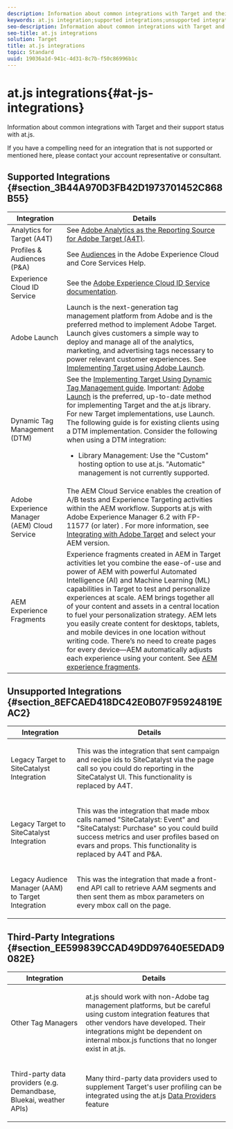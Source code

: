 ```yaml
---
description: Information about common integrations with Target and their support status with at.js.
keywords: at.js integration;supported integrations;unsupported integrations;third party integrations
seo-description: Information about common integrations with Target and their support status with at.js.
seo-title: at.js integrations
solution: Target
title: at.js integrations
topic: Standard
uuid: 19036a1d-941c-4d31-8c7b-f50c86996b1c
---
```


# at.js integrations{#at-js-integrations}

Information about common integrations with Target and their support status with at.js.

If you have a compelling need for an integration that is not supported or mentioned here, please contact your account representative or consultant.

## Supported Integrations {#section_3B44A970D3FB42D1973701452C868B55}

| Integration | Details |
|--- |--- |
|Analytics for Target (A4T)|See [Adobe Analytics as the Reporting Source for Adobe Target (A4T)](../../../c-integrating-target-with-mac/a4t/a4t.md#concept_7540C8C04259434AB6EE33B09F47A1DE).|
|Profiles & Audiences (P&A)|See [Audiences](https://marketing.adobe.com/resources/help/en_US/mcloud/audience_library.html) in the Adobe Experience Cloud and Core Services Help.|
|Experience Cloud ID Service|See the [Adobe Experience Cloud ID Service documentation](https://marketing.adobe.com/resources/help/en_US/mcvid/).|
|Adobe Launch|Launch is the next-generation tag management platform from Adobe and is the preferred method to implement Adobe Target. Launch gives customers a simple way to deploy and manage all of the analytics, marketing, and advertising tags necessary to power relevant customer experiences.  See [Implementing Target using Adobe Launch](../../../c-implementing-target/c-implementing-target-for-client-side-web/how-to-deployatjs/cmp-implementing-target-using-adobe-launch.md#topic_5234DDAEB0834333BD6BA1B05892FC25).|
|Dynamic Tag Management (DTM)|See the [Implementing Target Using Dynamic Tag Management guide](https://marketing.adobe.com/resources/help/en_US/target/ov2/implementing-target-using-dynamic-tag-management.html).   Important: [Adobe Launch](../../../c-implementing-target/c-implementing-target-for-client-side-web/how-to-deployatjs/cmp-implementing-target-using-adobe-launch.md#topic_5234DDAEB0834333BD6BA1B05892FC25) is the preferred, up-to-date method for implementing Target and the at.js library. For new Target implementations, use Launch. The following guide is for existing clients using a DTM implementation.   Consider the following when using a DTM integration: <ul><li>Library Management: Use the "Custom" hosting option to use at.js. "Automatic" management is not currently supported. </li></ul>|
|Adobe Experience Manager (AEM) Cloud Service|The AEM Cloud Service enables the creation of A/B tests and Experience Targeting activities within the AEM workflow. Supports at.js with Adobe Experience Manager 6.2 with FP-11577 (or later) . For more information, see [Integrating with Adobe Target](https://helpx.adobe.com/experience-manager/6-2/sites/administering/using/target.html) and select your AEM version.|
|AEM Experience Fragments|Experience fragments created in AEM in Target activities let you combine the ease-of-use and power of AEM with powerful Automated Intelligence (AI) and Machine Learning (ML) capabilities in Target to test and personalize experiences at scale.  AEM brings together all of your content and assets in a central location to fuel your personalization strategy. AEM lets you easily create content for desktops, tablets, and mobile devices in one location without writing code. There’s no need to create pages for every device—AEM automatically adjusts each experience using your content.  See [AEM experience fragments](../../../c-experiences/c-manage-content/aem-experience-fragments.md#topic_1E1E4EA01F074349B2CF8785387B5FE8).|

## Unsupported Integrations {#section_8EFCAED418DC42E0B07F95924819EAC2}

<table id="table_4CF1738CF06B43A784EE783D3FAED3C8"> 
 <thead> 
  <tr> 
   <th colname="col1" class="entry"> Integration </th> 
   <th colname="col2" class="entry"> Details </th> 
  </tr>
 </thead>
 <tbody> 
  <tr> 
   <td colname="col1"> <p>Legacy Target to SiteCatalyst Integration </p> </td> 
   <td colname="col2"> <p>This was the integration that sent campaign and recipe ids to <span class="keyword"> SiteCatalyst</span> via the page call so you could do reporting in the <span class="keyword"> SiteCatalyst</span> UI. This functionality is replaced by A4T. </p> </td> 
  </tr> 
  <tr> 
   <td colname="col1"> <p>Legacy Target to SiteCatalyst Integration </p> </td> 
   <td colname="col2"> <p>This was the integration that made mbox calls named "SiteCatalyst: Event" and "SiteCatalyst: Purchase" so you could build success metrics and user profiles based on evars and props. This functionality is replaced by A4T and P&amp;A. </p> </td> 
  </tr> 
  <tr> 
   <td colname="col1"> <p>Legacy Audience Manager (AAM) to Target Integration </p> </td> 
   <td colname="col2"> <p>This was the integration that made a front-end API call to retrieve AAM segments and then sent them as mbox parameters on every mbox call on the page. </p> </td> 
  </tr> 
 </tbody> 
</table>

## Third-Party Integrations {#section_EE599839CCAD49DD97640E5EDAD9082E}

<table id="table_8139E0696BAD436588224AEC2AEE0852"> 
 <thead> 
  <tr> 
   <th colname="col1" class="entry"> Integration </th> 
   <th colname="col2" class="entry"> Details </th> 
  </tr>
 </thead>
 <tbody> 
  <tr> 
   <td colname="col1"> <p>Other Tag Managers </p> </td> 
   <td colname="col2"> <p><span class="filepath"> at.js</span> should work with non-Adobe tag management platforms, but be careful using custom integration features that other vendors have developed. Their integrations might be dependent on internal <span class="filepath"> mbox.js</span> functions that no longer exist in <span class="filepath"> at.js</span>. </p> </td> 
  </tr> 
  <tr> 
   <td colname="col1"> <p>Third-party data providers (e.g. Demandbase, Bluekai, weather APIs) </p> </td> 
   <td colname="col2"> <p>Many third-party data providers used to supplement Target's user profiling can be integrated using the at.js <a href="../../../c-implementing-target/c-implementing-target-for-client-side-web/cmp-at.js-functions.md#section_42725F3C837247D58AE1831EA330E44D" format="dita" scope="local"> Data Providers</a> feature </p> </td> 
  </tr> 
 </tbody> 
</table>

